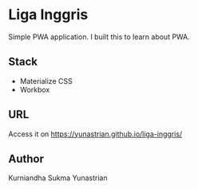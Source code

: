 # Liga Inggris
Simple PWA application. I built this to learn about PWA.

## Stack
- Materialize CSS
- Workbox

## URL
Access it on https://yunastrian.github.io/liga-inggris/

## Author
Kurniandha Sukma Yunastrian
